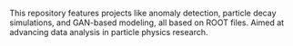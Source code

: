 This repository features projects like anomaly detection, particle decay simulations, and GAN-based modeling, all based on ROOT files. Aimed at advancing data analysis in particle physics research.
